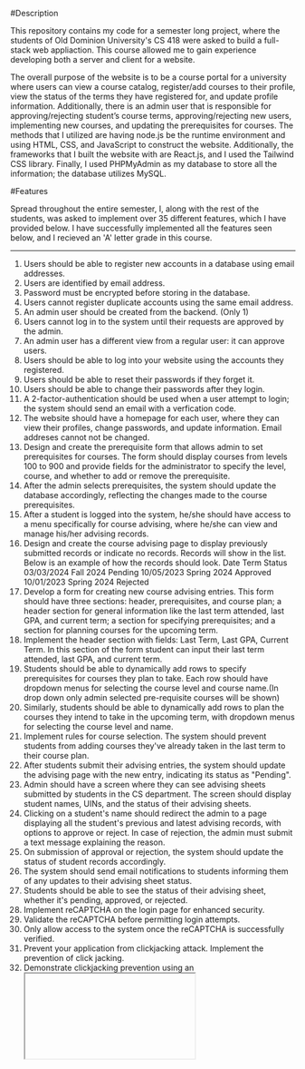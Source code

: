 #Description

This repository contains my code for a semester long project, where the students of Old Dominion University's
CS 418 were asked to build a full-stack web appliaction.  This course allowed me to gain experience
developing both a server and client for a website.

The overall purpose of the website is to be a course portal for a university where users can view
a course catalog, register/add courses to their profile, view the status of the terms they have
registered for, and update profile information. Additionally, there is an admin user that is
responsible for approving/rejecting student’s course terms, approving/rejecting new users,
implementing new courses, and updating the prerequisites for courses. The methods that I
utilized are having node.js be the runtime environment and using HTML, CSS, and JavaScript to
construct the website. Additionally, the frameworks that I built the website with are React.js,
and I used the Tailwind CSS library. Finally, I used PHPMyAdmin as my database to
store all the information; the database utilizes MySQL.

#Features

Spread throughout the entire semester, I, along with the rest of the students, was asked 
to implement over 35 different features, which I have provided below. I have successfully 
implemented all the features seen below, and I recieved an 'A' letter grade in this course.
______________________________________________________________________________________________
1. Users should be able to register new accounts in a database using email addresses.
1. Users are identified by email address.
1. Password must be encrypted before storing in the database.
1. Users cannot register duplicate accounts using the same email address.
1. An admin user should be created from the backend. (Only 1)
1. Users cannot log in to the system until their requests are approved by the admin.
1. An admin user has a different view from a regular user: it can approve users.
1. Users should be able to log into your website using the accounts they registered.
1. Users should be able to reset their passwords if they forget it.
1. Users should be able to change their passwords after they login.
1. A 2-factor-authentication should be used when a user attempt to login; the system should send an email
with a verfication code.
1. The website should have a homepage for each user, where they can view their profiles,
change passwords, and update information. Email addreses cannot not be changed.
1. Design and create the prerequisite form that allows admin to set prerequisites for courses. The
form should display courses from levels 100 to 900 and provide fields for the administrator to
specify the level, course, and whether to add or remove the prerequisite.
1. After the admin selects prerequisites, the system should update the database accordingly,
reflecting the changes made to the course prerequisites.
1. After a student is logged into the system, he/she should have access to a menu specifically for
course advising, where he/she can view and manage his/her advising records.
1. Design and create the course advising page to display previously submitted records or indicate
no records. Records will show in the list.  Below is an example of how the records should look.
Date             Term           Status
03/03/2024       Fall 2024      Pending
10/05/2023       Spring 2024    Approved
10/01/2023       Spring 2024    Rejected
1. Develop a form for creating new course advising entries. This form should have three sections:
header, prerequisites, and course plan; a header section for general information like the last
term attended, last GPA, and current term; a section for specifying prerequisites; and a section
for planning courses for the upcoming term.
1. Implement the header section with fields: Last Term, Last GPA, Current Term.
In this section of the form student can input their last term attended, last GPA, and current term.
1. Students should be able to dynamically add rows to specify prerequisites for courses they plan to
take. Each row should have dropdown menus for selecting the course level and course name.(In
drop down only admin selected pre-requisite courses will be shown)
1. Similarly, students should be able to dynamically add rows to plan the courses they intend to
take in the upcoming term, with dropdown menus for selecting the course level and name.
1. Implement rules for course selection. The system should prevent students from adding courses
they've already taken in the last term to their course plan.
1. After students submit their advising entries, the system should update the advising page with
the new entry, indicating its status as "Pending".
1. Admin should have a screen where they can see advising sheets submitted by students in the CS
department. The screen should display student names, UINs, and the status of their advising
sheets.
1. Clicking on a student's name should redirect the admin to a page displaying all the student's
previous and latest advising records, with options to approve or reject. In case of rejection, the
admin must submit a text message explaining the reason.
1. On submission of approval or rejection, the system should update the status of student records
accordingly.
1. The system should send email notifications to students informing them of any updates to their
advising sheet status.
1. Students should be able to see the status of their advising sheet, whether it's pending,
approved, or rejected.
1. Implement reCAPTCHA on the login page for enhanced security.
1. Validate the reCAPTCHA before permitting login attempts.
1. Only allow access to the system once the reCAPTCHA is successfully verified.
1. Prevent your application from clickjacking attack. Implement the prevention of click jacking.
1. Demonstrate clickjacking prevention using an <iframe> in the .html form
1. Add a favicon to the website.
1. Add a password validation, A password with uppercase and lowercase, number and special.
Implement regex for all password fields in application.
1. Develop and execute test cases for the backend application, focusing on one form.
1. A browser compatible design, layout should be browser compatible and window size
compatible design.
